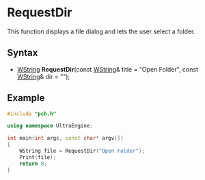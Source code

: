 # RequestDir #
This function displays a file dialog and lets the user select a folder.

## Syntax ##
- [WString](WString.md) **RequestDir**(const [WString](WString.md)& title = "Open Folder", const [WString](WString.md)& dir = "");

## Example ##
```c++
#include "pch.h"

using namespace UltraEngine;

int main(int argc, const char* argv[])
{
	WString file = RequestDir("Open Folder");
	Print(file);
	return 0;
}
```
